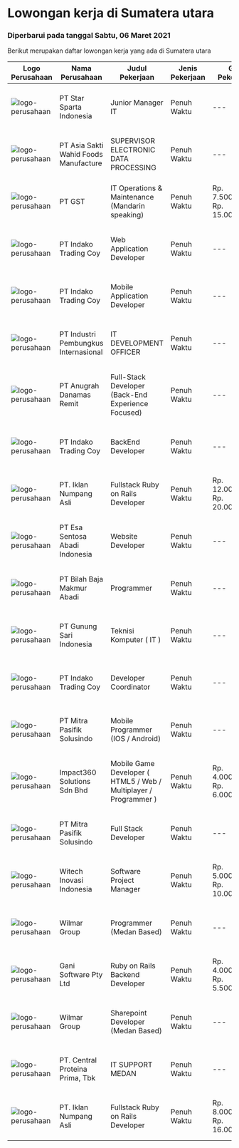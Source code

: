 
  # Lowongan kerja di Sumatera utara

  ### Diperbarui pada tanggal Sabtu, 06 Maret 2021

  Berikut merupakan daftar lowongan kerja yang ada di Sumatera utara

  |Logo Perusahaan | Nama Perusahaan | Judul Pekerjaan | Jenis Pekerjaan | Gaji Pekerjaan | Lokasi | Deskripsi | Tanggal diunggah | Pranala |
  | -------------- | --------------- | --------------- | --------- | --------- | -------------- | ------- | ----------- | ----------- |
  |![logo-perusahaan](https://image-service-cdn.seek.com.au/28e99bde0e1616c5aa1966c486dbcd772e87b4b2/ee4dce1061f3f616224767ad58cb2fc751b8d2dc)|PT Star Sparta Indonesia|Junior Manager IT|Penuh Waktu|---|Medan|KUALIFIKASI : Berpengalaman sebagai System Analyst Full Stack Developer Menguasai sistem informasi bisnis dan aplikasi software SAP Familiar terhadap...|Jumat, 05 Maret 2021|https://www.jobstreet.co.id/id/job/junior-manager-it-3474107?token=0~ab1ea140-d52f-4c65-bdcb-db4a8a322b93&sectionRank=1&jobId=jobstreet-id-job-3474107|
|![logo-perusahaan](https://image-service-cdn.seek.com.au/be20296962ca99bdeca457ff65018b6acc320ada/ee4dce1061f3f616224767ad58cb2fc751b8d2dc)|PT Asia Sakti Wahid Foods Manufacture|SUPERVISOR ELECTRONIC DATA PROCESSING|Penuh Waktu|---|Medan|KRITERIA Pendidikan Min. S1 Sistem Informasi/Teknik Informatika Memiliki pengalaman yang sama Min. 2 tahun Paham dan mahir dalam mengolah rumus Excel...|Jumat, 05 Maret 2021|https://www.jobstreet.co.id/id/job/supervisor-electronic-data-processing-3474566?token=0~ab1ea140-d52f-4c65-bdcb-db4a8a322b93&sectionRank=2&jobId=jobstreet-id-job-3474566|
|![logo-perusahaan](https://us.123rf.com/450wm/pavelstasevich/pavelstasevich1811/pavelstasevich181101027/112815900-stock-vector-no-image-available-icon-flat-vector.jpg?ver=6)|PT GST|IT Operations & Maintenance (Mandarin speaking)|Penuh Waktu|Rp. 7.500.000-Rp. 15.000.000|Sumatera Utara|Installation/ Configuration/ Troubleshoot Fiber Optic, Routers, Switches and other devices Familiar with Networking System, comfortable with Server...|Sabtu, 06 Maret 2021|https://www.jobstreet.co.id/id/job/it-operations-maintenance-mandarin-speaking-3475210?token=0~ab1ea140-d52f-4c65-bdcb-db4a8a322b93&sectionRank=3&jobId=jobstreet-id-job-3475210|
|![logo-perusahaan](https://image-service-cdn.seek.com.au/7ce8fd34e3a5fc51f836d75d56dafd792d30a454/ee4dce1061f3f616224767ad58cb2fc751b8d2dc)|PT Indako Trading Coy|Web Application Developer|Penuh Waktu|---|Medan|Umur maksimal 30 tahun. Kandidat harus memiliki setidaknya Gelar Sarjana di Ilmu Komputer/Teknologi Informasi atau setara. Memiliki pemahaman aplikasi...|Selasa, 02 Maret 2021|https://www.jobstreet.co.id/id/job/web-application-developer-3464775?token=0~ab1ea140-d52f-4c65-bdcb-db4a8a322b93&sectionRank=4&jobId=jobstreet-id-job-3464775|
|![logo-perusahaan](https://image-service-cdn.seek.com.au/7ce8fd34e3a5fc51f836d75d56dafd792d30a454/ee4dce1061f3f616224767ad58cb2fc751b8d2dc)|PT Indako Trading Coy|Mobile Application Developer|Penuh Waktu|---|Medan|Umur max 30 tahun. Kandidat harus memiliki setidaknya Gelar Sarjana di Ilmu Komputer/Teknologi Informasi atau setara Pernah membuat aplikasi berbasis...|Selasa, 02 Maret 2021|https://www.jobstreet.co.id/id/job/mobile-application-developer-3464794?token=0~ab1ea140-d52f-4c65-bdcb-db4a8a322b93&sectionRank=5&jobId=jobstreet-id-job-3464794|
|![logo-perusahaan](https://image-service-cdn.seek.com.au/3581c429f06497d8ac17ca2217c31b2fba340c65/ee4dce1061f3f616224767ad58cb2fc751b8d2dc)|PT Industri Pembungkus Internasional|IT DEVELOPMENT OFFICER|Penuh Waktu|---|Medan|Pendidikan minimal Diploma di bidang IT Bahasa yang harus dimiliki: Mandarin, Hokkien Setidaknya memiliki 2 tahun pengalaman dalam bidang yang sesuai...|Senin, 01 Maret 2021|https://www.jobstreet.co.id/id/job/it-development-officer-3469590?token=0~ab1ea140-d52f-4c65-bdcb-db4a8a322b93&sectionRank=6&jobId=jobstreet-id-job-3469590|
|![logo-perusahaan](https://image-service-cdn.seek.com.au/9390cc9eb6e70bbc34b30479bc6fd8f3eb76055a/ee4dce1061f3f616224767ad58cb2fc751b8d2dc)|PT Anugrah Danamas Remit|Full-Stack Developer (Back-End Experience Focused)|Penuh Waktu|---|Medan|Full-Stack Developer yang berfokus pada back-end experience.Kriteria:- Menguasai Vue.js, PHP (API), Database Management- Diutamakan yang menguasai...|Selasa, 02 Maret 2021|https://www.jobstreet.co.id/id/job/full-stack-developer-back-end-experience-focused-3471705?token=0~ab1ea140-d52f-4c65-bdcb-db4a8a322b93&sectionRank=7&jobId=jobstreet-id-job-3471705|
|![logo-perusahaan](https://image-service-cdn.seek.com.au/7ce8fd34e3a5fc51f836d75d56dafd792d30a454/ee4dce1061f3f616224767ad58cb2fc751b8d2dc)|PT Indako Trading Coy|BackEnd Developer|Penuh Waktu|---|Medan|Kandidat harus memiliki setidaknya Gelar Sarjana di Ilmu Komputer/Teknologi Informasi atau setara. Umur max 30 tahun. Menguasai Database+SQL,...|Selasa, 02 Maret 2021|https://www.jobstreet.co.id/id/job/backend-developer-3464828?token=0~ab1ea140-d52f-4c65-bdcb-db4a8a322b93&sectionRank=8&jobId=jobstreet-id-job-3464828|
|![logo-perusahaan](https://image-service-cdn.seek.com.au/b5a0cc0b3ae5af396da169f9b40bf770263eec5e/ee4dce1061f3f616224767ad58cb2fc751b8d2dc)|PT. Iklan Numpang Asli|Fullstack Ruby on Rails Developer|Penuh Waktu|Rp. 12.000.000-Rp. 20.000.000|Sumatera Utara|This job is for Remote WFH Team We are a startup that is currently building services in the Fast Moving Consumer Goods world. Our teams work remotely...|Sabtu, 27 Februari 2021|https://www.jobstreet.co.id/id/job/fullstack-ruby-on-rails-developer-3457097?token=0~ab1ea140-d52f-4c65-bdcb-db4a8a322b93&sectionRank=9&jobId=jobstreet-id-job-3457097|
|![logo-perusahaan](https://image-service-cdn.seek.com.au/adb5aa45b58e98625932edc9da909ec44d9224fd/ee4dce1061f3f616224767ad58cb2fc751b8d2dc)|PT Esa Sentosa Abadi Indonesia|Website Developer|Penuh Waktu|---|Medan|Kualifikasi: Pendidikan minimal Diploma jurusan Teknologi Informasi/ Ilmu Komputer/ Software Engineering atau jurusan terkait lainnya. Memiliki...|Sabtu, 27 Februari 2021|https://www.jobstreet.co.id/id/job/website-developer-3461828?token=0~ab1ea140-d52f-4c65-bdcb-db4a8a322b93&sectionRank=10&jobId=jobstreet-id-job-3461828|
|![logo-perusahaan](https://image-service-cdn.seek.com.au/b72c5f267092f2ede4e626300ee1c77c5822b437/ee4dce1061f3f616224767ad58cb2fc751b8d2dc)|PT Bilah Baja Makmur Abadi|Programmer|Penuh Waktu|---|Medan|Tanggung Jawab Identifikasi dan mengembangkan aplikasi sesuai kebutuhan bisnis Desain, coding, dan testing program/aplikasi. Menyelesaikan tugas yang...|Kamis, 25 Februari 2021|https://www.jobstreet.co.id/id/job/programmer-3467983?token=0~ab1ea140-d52f-4c65-bdcb-db4a8a322b93&sectionRank=11&jobId=jobstreet-id-job-3467983|
|![logo-perusahaan](https://image-service-cdn.seek.com.au/44c7cfcaf76287a8cc3f20e6f436bf1e1861062c/ee4dce1061f3f616224767ad58cb2fc751b8d2dc)|PT Gunung Sari Indonesia|Teknisi Komputer ( IT )|Penuh Waktu|---|Medan|Kandidat harus memiliki setidaknya Diploma di Teknik (Komputer/Telekomunikasi) atau setara. Setidaknya memiliki 2 tahun pengalaman dalam bidang yang...|Kamis, 25 Februari 2021|https://www.jobstreet.co.id/id/job/teknisi-komputer-it-3467133?token=0~ab1ea140-d52f-4c65-bdcb-db4a8a322b93&sectionRank=12&jobId=jobstreet-id-job-3467133|
|![logo-perusahaan](https://image-service-cdn.seek.com.au/7ce8fd34e3a5fc51f836d75d56dafd792d30a454/ee4dce1061f3f616224767ad58cb2fc751b8d2dc)|PT Indako Trading Coy|Developer Coordinator|Penuh Waktu|---|Medan|Job Specification :● Usia maksimal 35 tahun● Kandidat harus memiliki setidaknya Gelar Sarjana di Ilmu Komputer/Teknologi         Informasi atau...|Jumat, 26 Februari 2021|https://www.jobstreet.co.id/id/job/developer-coordinator-3464761?token=0~ab1ea140-d52f-4c65-bdcb-db4a8a322b93&sectionRank=13&jobId=jobstreet-id-job-3464761|
|![logo-perusahaan](https://image-service-cdn.seek.com.au/50e11a1727e1f8e620ae99e73f43ad9e620aa5b9/ee4dce1061f3f616224767ad58cb2fc751b8d2dc)|PT Mitra Pasifik Solusindo|Mobile Programmer (IOS / Android)|Penuh Waktu|---|Medan|Tanggung jawab utama : Berkomitmen untuk menyelesaikan tugas dari suatu project dengan tepat waktu Membuat laporan progress atas tugas yang dikerjakan...|Minggu, 21 Februari 2021|https://www.jobstreet.co.id/id/job/mobile-programmer-ios-android-3452384?token=0~ab1ea140-d52f-4c65-bdcb-db4a8a322b93&sectionRank=14&jobId=jobstreet-id-job-3452384|
|![logo-perusahaan](https://image-service-cdn.seek.com.au/06b729438205195a03d4bcec08ce1ddd5d9c1576/ee4dce1061f3f616224767ad58cb2fc751b8d2dc)|Impact360 Solutions Sdn Bhd|Mobile Game Developer ( HTML5 / Web / Multiplayer / Programmer )|Penuh Waktu|Rp. 4.000.000-Rp. 6.000.000|Sumatera Utara|We are hiring remote HTML5 game developers from all parts of Indonesia. If you have real experience building HTML5 games or applications, you're...|Rabu, 17 Februari 2021|https://www.jobstreet.co.id/id/job/mobile-game-developer-html5-web-multiplayer-programmer-4484398/origin/my?token=0~ab1ea140-d52f-4c65-bdcb-db4a8a322b93&sectionRank=15&jobId=jobstreet-my-job-4484398|
|![logo-perusahaan](https://image-service-cdn.seek.com.au/50e11a1727e1f8e620ae99e73f43ad9e620aa5b9/ee4dce1061f3f616224767ad58cb2fc751b8d2dc)|PT Mitra Pasifik Solusindo|Full Stack Developer|Penuh Waktu|---|Medan|ANDA KREATIF,SUKA DENGAN TANTANGAN DAN MENGUASAI PHP / NET / JAV ? Jadilah Full Stack Developer di PT. Mitra Pasifik Solusindo, Jika anda:...|Senin, 15 Februari 2021|https://www.jobstreet.co.id/id/job/full-stack-developer-3452385?token=0~ab1ea140-d52f-4c65-bdcb-db4a8a322b93&sectionRank=16&jobId=jobstreet-id-job-3452385|
|![logo-perusahaan](https://image-service-cdn.seek.com.au/f180b945a8c08ce4af7f796779ef29b0e274c85c/ee4dce1061f3f616224767ad58cb2fc751b8d2dc)|Witech Inovasi Indonesia|Software Project Manager|Penuh Waktu|Rp. 5.000.000-Rp. 10.000.000|Medan|Requirements:  Candidate must possess at least Bachelor's Degree in Engineering (Computer/Telecommunication), Computer Science/Information Technology...|Rabu, 24 Februari 2021|https://www.jobstreet.co.id/id/job/software-project-manager-3466438?token=0~ab1ea140-d52f-4c65-bdcb-db4a8a322b93&sectionRank=17&jobId=jobstreet-id-job-3466438|
|![logo-perusahaan](https://image-service-cdn.seek.com.au/9e0783a4975b477f13f21852203f1c0b8fe2e5c8/ee4dce1061f3f616224767ad58cb2fc751b8d2dc)|Wilmar Group|Programmer (Medan Based)|Penuh Waktu|---|Sumatera Utara|Responsibilities Identify &amp; developed application base on predefined business requirements. Designs, custom develops, codes, and test complex...|Senin, 15 Februari 2021|https://www.jobstreet.co.id/id/job/programmer-medan-based-3454243?token=0~ab1ea140-d52f-4c65-bdcb-db4a8a322b93&sectionRank=18&jobId=jobstreet-id-job-3454243|
|![logo-perusahaan](https://image-service-cdn.seek.com.au/f17d404540b56896a342266704d4a63f2512f40b/ee4dce1061f3f616224767ad58cb2fc751b8d2dc)|Gani Software Pty Ltd|Ruby on Rails Backend Developer|Penuh Waktu|Rp. 4.000.000-Rp. 5.500.000|Sumatera Utara|Kami mencari Ruby on Rails developer untuk membantu mengembangkan platform Talent Basket (https://www.talentbasket.com).Pekerjaan ini adalah tipe...|Jumat, 12 Februari 2021|https://www.jobstreet.co.id/id/job/ruby-on-rails-backend-developer-4481200/origin/my?token=0~ab1ea140-d52f-4c65-bdcb-db4a8a322b93&sectionRank=19&jobId=jobstreet-my-job-4481200|
|![logo-perusahaan](https://image-service-cdn.seek.com.au/9e0783a4975b477f13f21852203f1c0b8fe2e5c8/ee4dce1061f3f616224767ad58cb2fc751b8d2dc)|Wilmar Group|Sharepoint Developer (Medan Based)|Penuh Waktu|---|Medan|Requirement : Good understanding of sharepoint concepts (content types, web parts, workflows, permissions , list / libraries, etc) Good understanding...|Senin, 15 Februari 2021|https://www.jobstreet.co.id/id/job/sharepoint-developer-medan-based-3456764?token=0~ab1ea140-d52f-4c65-bdcb-db4a8a322b93&sectionRank=20&jobId=jobstreet-id-job-3456764|
|![logo-perusahaan](https://image-service-cdn.seek.com.au/c5c12081e11952bac02bb1648a8dc570b0dd1aa4/ee4dce1061f3f616224767ad58cb2fc751b8d2dc)|PT. Central Proteina Prima, Tbk|IT SUPPORT MEDAN|Penuh Waktu|---|Medan|Deskripsi Pekerjaan : Memastikan computer yang digunakan user layak dan bisa berjalan dengan semestinya, didalamnya termasuk :   jaringan, aplikasi...|Jumat, 05 Februari 2021|https://www.jobstreet.co.id/id/job/it-support-medan-3451136?token=0~ab1ea140-d52f-4c65-bdcb-db4a8a322b93&sectionRank=21&jobId=jobstreet-id-job-3451136|
|![logo-perusahaan](https://image-service-cdn.seek.com.au/b5a0cc0b3ae5af396da169f9b40bf770263eec5e/ee4dce1061f3f616224767ad58cb2fc751b8d2dc)|PT. Iklan Numpang Asli|Fullstack Ruby on Rails Developer|Penuh Waktu|Rp. 8.000.000-Rp. 16.000.000|Sumatera Utara|This job is for Remote WFH Team We are a startup that is currently building services in the Fast Moving Consumer Goods world. Our teams work remotely...|Sabtu, 06 Februari 2021|https://www.jobstreet.co.id/id/job/fullstack-ruby-on-rails-developer-3452410?token=0~ab1ea140-d52f-4c65-bdcb-db4a8a322b93&sectionRank=22&jobId=jobstreet-id-job-3452410|

  